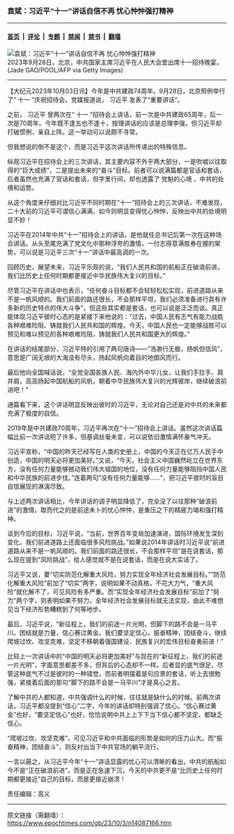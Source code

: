 ### 袁斌：习近平“十一”讲话自信不再 忧心忡忡强打精神

---

#### [首页](../../../..?n14087166) &nbsp;|&nbsp; [评论](../../../../../epoch-comment?n14087166) &nbsp;|&nbsp; [专题](../../../../../epoch-special?n14087166) &nbsp;|&nbsp; [禁闻](../../../../../epoch-news?n14087166) &nbsp;|&nbsp; [禁书](../../../../../books?n14087166) &nbsp;|&nbsp; [翻墙](https://github.com/gfw-breaker/nogfw/blob/master/README.md?n14087166)


<div><img alt="袁斌：习近平“十一”讲话自信不再 忧心忡忡强打精神" class="attachment-djy_600_400 size-djy_600_400 wp-post-image" src="https://i.epochtimes.com/assets/uploads/2023/09/id14084769-GettyImages-1694616142-600x400.jpg"/>
<div class="caption">
 2023年9月28日，北京，中共国家主席习近平在人民大会堂出席十一招待晚宴。(Jade GAO/POOL/AFP via Getty Images)
</div></div><hr/><div class="post_content" id="artbody" itemprop="articleBody">
 <!-- article content begin -->
 <p>
  【大纪元2023年10月03日讯】今年是中共建政74周年。9月28日，北京照例举行了“
  <ok href="https://www.epochtimes.com/gb/tag/%E5%8D%81%E4%B8%80.html">
   十一
  </ok>
  ”庆祝招待会。党媒报道说，
  <ok href="https://www.epochtimes.com/gb/tag/%E4%B9%A0%E8%BF%91%E5%B9%B3.html">
   习近平
  </ok>
  发表了“重要讲话”。
 </p>
 <p>
  之前，
  <ok href="https://www.epochtimes.com/gb/tag/%E4%B9%A0%E8%BF%91%E5%B9%B3.html">
   习近平
  </ok>
  曾两次在“
  <ok href="https://www.epochtimes.com/gb/tag/%E5%8D%81%E4%B8%80.html">
   十一
  </ok>
  ”招待会上讲话，前一次是中共建政65周年，后一次是70周年。今年既不逢五也不逢十，按理讲话的应该是总理李强，但习近平却打破惯例，亲自上阵。这一举动可以说颇不寻常。
 </p>
 <p>
  但我想说的倒不是这个，而是习近平这次讲话所传递出的特殊信息。
 </p>
 <p>
  纵观习近平在招待会上的三次讲话，其主要内容不外乎两大部分，一是吹嘘以往取得的“巨大成绩”，二是提出未来的“奋斗”目标。前者可以说满篇都是官话和套话，后者虽然也充满了官话和套话，但字里行间，却也透露了
  <ok href="https://www.epochtimes.com/gb/tag/%E5%85%9A%E9%AD%81%E7%9A%84%E5%BF%83%E5%A2%83.html">
   党魁的心境
  </ok>
  、中共的处境和运势。
 </p>
 <p>
  从这个角度来仔细对比习近平不同时期在“十一”招待会上的三次讲话，不难发现，二十大前的习近平可谓信心满满，如今则明显变得忧心忡忡，反映出中共的处境明显不妙！
 </p>
 <p>
  习近平在2014年中共“十一”招待会上的讲话，是他就任总书记后第一次在这种场合讲话。从头至尾充满了党文化中那种浮夸的激情，一付志得意满胜券在握的架势，可以说是习近平三次“十一”讲话中最高调的一次。
 </p>
 <p>
  回顾历史，展望未来，习近平乐观的说，“我们人民共和国的航船正在破浪前进，我们比历史上任何时期都更接近中华民族伟大复兴的目标。”
 </p>
 <p>
  尽管习近平在讲话中也表示，“任何奋斗目标都不会轻轻松松实现，前进道路从来不是一帆风顺的。我们前面的路还很长，不会那样平坦，我们必须准备进行具有许多新的历史特点的伟大斗争”，但这些其实都是套话，也可以说是泛泛而谈。真正能体现习近平彼时心态的是紧接下来他说的：“过去，中国人民有志气有能力战胜各种艰难险阻、铸就我们人民共和国的辉煌。今天，中国人民也一定能够战胜可以预见和难以预见的各种艰难险阻，铸就我们人民共和国更大的辉煌。”
 </p>
 <p>
  在讲话的结尾部分，习近平特的引用了两句唐诗——“浩渺行无极，扬帆但信风”，意思是广阔无垠的大海没有尽头，扬起风帆向着目的地御风而行。
 </p>
 <p>
  最后他向全国喊话说，“全党全国各族人民、海内外中华儿女，让我们手拉手、肩并肩，高高扬起中国航船的风帆，朝着中华民族伟大复兴的光辉彼岸，继续破浪前进吧！”
 </p>
 <p>
  通篇看下来，这个讲话明显反映出彼时的习近平，无论对自己还是对中共的未来都充满了极度的自信。
 </p>
 <p>
  2019年是中共建政70周年，习近平再次在“十一”招待会上讲话。虽然这次讲话篇幅比前一次讲话短了许多，但基调丝毫未变，可以说依旧激情满怀豪气冲天。
 </p>
 <p>
  习近平宣称，“中国的昨天已经写在人类的史册上，中国的今天正在亿万人民手中创造，中国的明天必将更加美好。”又说，“今天，社会主义中国巍然屹立在世界东方，没有任何力量能够撼动我们伟大祖国的地位，没有任何力量能够阻挡中国人民和中华民族的前进步伐。”连着两句“没有任何力量能够……”，把习近平彼时的盲目自信展现的淋漓尽致。
 </p>
 <p>
  与上述两次讲话相比，今年讲话的调子明显降低了，完全没了以往那种“破浪前进”的激情，取而代之的是前途未卜的忧心忡忡，是重压之下的精疲力竭和强打精神。
 </p>
 <p>
  谈到今后的目标，习近平说，“当前，世界百年变局加速演进，国际环境发生深刻变化，我们前进道路上还面临很多风险挑战。”如果说2014年讲话时习近平说“前进道路从来不是一帆风顺的。我们前面的路还很长，不会那样平坦”是在说套话，那么现在提到“风险挑战”，给人感觉就不是在说套话，而是在说大实话了。
 </p>
 <p>
  习近平又说，要“切实防范化解重大风险，努力实现全年经济社会发展目标。”“防范化解重大风险”前加了“切实”两字，说明如果不动真格，不花大力气，“重大风险”就化解不了，可见风险有多严重。而“实现全年经济社会发展目标”前加了“努力”两个字，则表明如果不努力，全年经济社会发展目标就无法实现，由此不难想见当下经济形势糟糕到了何等地步。
 </p>
 <p>
  最后，习近平说，“新征程上，我们的前途一片光明，但脚下的路不会是一马平川。团结就是力量，信心赛过黄金。我们要坚定信心，振奋精神，团结奋斗，继续爬坡过坎、攻坚克难，坚定不移朝着强国建设、民族复兴的宏伟目标奋勇前进！”
 </p>
 <p>
  比较上一次讲话中的“中国的明天必将更加美好”与现在的“新征程上，我们的前途一片光明”，字面意思都差不多，但背后的心态却不一样。后者显的底气很足，尽管这种底气不过是彼时的一种错觉，而前者明摆着是句应景的套话，听上去很勉强，紧接着后面的那句“脚下的路不会是一马平川”才是真心之言。
 </p>
 <p>
  了解中共的人都知道，中共强调什么的时候，往往就是缺什么的时候。前两次讲话，习近平都没提到“信心”二字，今年的讲话却特别强调了信心。“信心赛过黄金”也好，“要坚定信心”也好，恰恰说明中共上上下下当下信心都不坚定，都缺乏信心。
 </p>
 <p>
  “爬坡过坎、攻坚克难”，可见习近平和中共面临的形势是如何的压力山大。而“振奋精神，团结奋斗”，则反衬出当下中共官场的躺平流行。
 </p>
 <p>
  一言以蔽之，从习近平今年“十一”讲话显露的忧心可以清晰的看出，中共的航船如今不是“正在破浪前进”，而是正在急速下沉，今天的中共更不是“比历史上任何时期都更接近”自己的目标，而是更接近崩溃！
 </p>
 <p>
  责任编辑：高义
 </p>
 <!-- article content end -->
 <div id="below_article_ad">
 </div>
</div>


---

原文链接（需翻墙）：https://www.epochtimes.com/gb/23/10/3/n14087166.htm